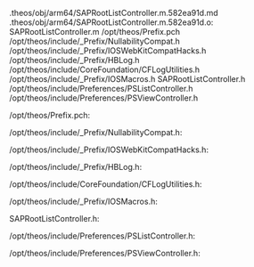 .theos/obj/arm64/SAPRootListController.m.582ea91d.md .theos/obj/arm64/SAPRootListController.m.582ea91d.o: \
  SAPRootListController.m /opt/theos/Prefix.pch \
  /opt/theos/include/_Prefix/NullabilityCompat.h \
  /opt/theos/include/_Prefix/IOSWebKitCompatHacks.h \
  /opt/theos/include/_Prefix/HBLog.h \
  /opt/theos/include/CoreFoundation/CFLogUtilities.h \
  /opt/theos/include/_Prefix/IOSMacros.h SAPRootListController.h \
  /opt/theos/include/Preferences/PSListController.h \
  /opt/theos/include/Preferences/PSViewController.h

/opt/theos/Prefix.pch:

/opt/theos/include/_Prefix/NullabilityCompat.h:

/opt/theos/include/_Prefix/IOSWebKitCompatHacks.h:

/opt/theos/include/_Prefix/HBLog.h:

/opt/theos/include/CoreFoundation/CFLogUtilities.h:

/opt/theos/include/_Prefix/IOSMacros.h:

SAPRootListController.h:

/opt/theos/include/Preferences/PSListController.h:

/opt/theos/include/Preferences/PSViewController.h:
